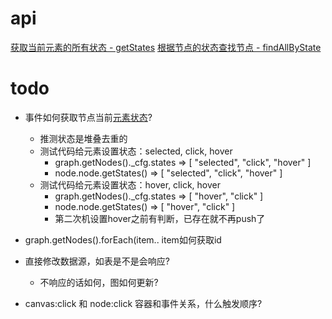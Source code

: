 # api
[获取当前元素的所有状态 - getStates](https://g6.antv.vision/zh/docs/api/Items/itemMethods)
[根据节点的状态查找节点 - findAllByState](https://g6.antv.vision/zh/docs/api/graphFunc/find/#graphgetnodes)


# todo
* 事件如何获取节点当前[元素状态](https://g6.antv.vision/zh/docs/api/graphFunc/state/#graphsetitemstateitem-state-value)?
  * 推测状态是堆叠去重的
  * 测试代码给元素设置状态：selected, click, hover
    * graph.getNodes()._cfg.states => [ "selected", "click", "hover" ]
    * node.node.getStates()        => [ "selected", "click", "hover" ]
  * 测试代码给元素设置状态：hover, click, hover
    * graph.getNodes()._cfg.states => [ "hover", "click" ]
    * node.node.getStates()        => [ "hover", "click" ]
    * 第二次机设置hover之前有判断，已存在就不再push了

* graph.getNodes().forEach(item.. item如何获取id
* 直接修改数据源，如表是不是会响应?
  * 不响应的话如何，图如何更新?
* canvas:click 和 node:click 容器和事件关系，什么触发顺序?

